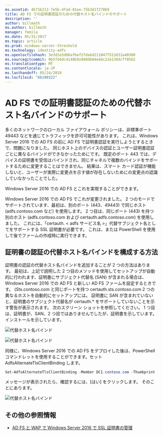```yaml
---
ms.assetid: 4b71b212-7e5b-4fad-81ee-75b3d1f27869
title: AD FS での証明書認証のための代替ホスト名バインドのサポート
description: ''
author: billmath
ms.author: billmath
manager: femila
ms.date: 05/31/2017
ms.topic: article
ms.prod: windows-server-threshold
ms.technology: identity-adfs
ms.openlocfilehash: 3e3d1e5d86afbef2fdabd211047f513d31a40300
ms.sourcegitcommit: 0b5fd4dc4148b92480db04e4dc22e139dcff8582
ms.translationtype: MT
ms.contentlocale: ja-JP
ms.lasthandoff: 05/24/2019
ms.locfileid: "66190322"
---
```

# <a name="ad-fs-support-for-alternate-hostname-binding-for-certificate-authentication"></a>AD FS での証明書認証のための代替ホスト名バインドのサポート

多くのネットワークのローカル ファイアウォール ポリシーは、非標準ポート 49443 などを通じてトラフィックを許可可能性があります。 これは、Windows Server 2016 での AD FS の前に AD FS で証明書認証を実行しようとするときで、問題になりました。 同じホスト上のデバイスの認証とユーザー証明書認証ごとに異なるバインドができなかったためにです。 既定のポート 443 では、デバイスの証明書を受信はバインドされ、同じチャネルで複数のバインドをサポートするために変更することはできません。 結果は、スマート カード認証が機能しないと、ユーザーが実際に変更点を示す値が存在しないためにの変更点の認識していなかったことでした。  
  
Windows Server 2016 での AD FS とこれを実現することができます。
  
Windows Server 2016 での AD FS でこれが変更されました。 2 つのモードでサポートされています、最初は、別のポート (443、49443) で同じホスト (adfs.contoso.com など) を使用します。 2 つ目は、同じポート (443) を持つ別のホスト (adfs.contoso.com および certauth.adfs.contoso.com) を使用しました。 これには、「certauth. < adfs サービス名 >」代替サブジェクト名としてをサポートする SSL 証明書が必要です。 これは、または PowerShell を使用して後でファームの作成時に実行できます。  
  
## <a name="how-to-configure-alternate-host-name-binding-for-certificate-authentication"></a>証明書の認証の代替ホスト名バインドを構成する方法  
証明書の認証の代替ホスト名バインドを追加することが 2 つの方法はあります。 最初は、上記で説明した 2 つ目のメソッドを使用してセットアップが自動的に行われます、証明書にサブジェクト代替名 (SAN) が含まれる場合は、Windows Server 2016 での AD FS と新しい AD FS ファームを設定するときです。 (Sts.contoso.com と同じポートを持つ certauth.sts.contoso.com 2 つの異なるホストを自動的にセットアップには。 証明書に SAN が含まれていないと、証明書のサブジェクト代替名が certauth.* をサポートしていないことを示す警告が表示されます。 次のスクリーン ショットを参照してください。 1 つ目は、証明書が、SAN、2 つ目ではありませんでしたが、証明書を示しています。 インストールを示しています。  
  
![代替ホスト名バインド](media/AD-FS-support-for-alternate-hostname-binding-for-certificate-authentication/ADFS_CA_1.png)  
  
![代替ホスト名バインド](media/AD-FS-support-for-alternate-hostname-binding-for-certificate-authentication/ADFS_CA_2.png)  
  
同様に、Windows Server 2016 での AD FS をデプロイした後は、PowerShell コマンドレットを使用することができます。セット AdfsAlternateTlsClientBinding します。
  
```powershell
Set-AdfsAlternateTlsClientBinding -Member DC1.contoso.com -Thumbprint '<thumbprint of cert>'
```

メッセージが表示されたら、確認するには、[はい] をクリックします。  そのことにあります。

![代替ホスト名バインド](media/AD-FS-support-for-alternate-hostname-binding-for-certificate-authentication/ADFS_CA_3.png)

## <a name="additional-references"></a>その他の参照情報

* [AD FS と WAP で Windows Server 2016 で SSL 証明書の管理](../operations/Manage-SSL-Certificates-AD-FS-WAP-2016.md)
